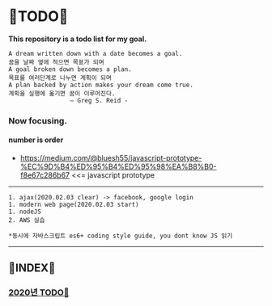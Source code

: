 # 📖TODO📖
**This repository is a todo list for my goal.**

    A dream written down with a date becomes a goal.
    꿈을 날짜 옆에 적으면 목표가 되며
    A goal broken down becomes a plan.
    목표를 여러단계로 나누면 계획이 되며
    A plan backed by action makes your dream come true.
    계획을 실행에 옮기면 꿈이 이루어진다.
                     – Greg S. Reid -

### Now focusing.

#### number is order
 - https://medium.com/@bluesh55/javascript-prototype-%EC%9D%B4%ED%95%B4%ED%95%98%EA%B8%B0-f8e67c286b67 <<= javascript prototype
 <hr>
    
    1. ajax(2020.02.03 clear) -> facebook, google login
    1. modern web page(2020.02.03 start)
    1. nodeJS
    2. AWS 실습
     
    *동시에 자바스크립트 es6+ coding style guide, you dont know JS 읽기
    
 <hr>


## 📖INDEX📖

### <a href="./2020/README.md">2020년 TODO📖</a>
    
    
    
